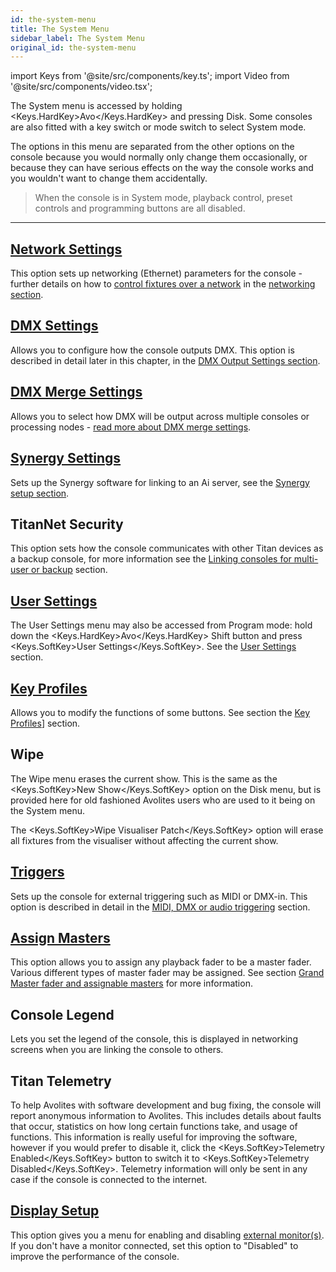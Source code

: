```yaml
---
id: the-system-menu
title: The System Menu
sidebar_label: The System Menu
original_id: the-system-menu
---
```


import Keys from '@site/src/components/key.ts';
import Video from '@site/src/components/video.tsx';

The System menu is accessed by holding <Keys.HardKey>Avo</Keys.HardKey> and pressing Disk. Some
consoles are also fitted with a key switch or mode switch to select
System mode.

The options in this menu are separated from the other options on the
console because you would normally only change them occasionally, or
because they can have serious effects on the way the console works and
you wouldn't want to change them accidentally.

>When the console is in System mode, playback control, preset controls and programming buttons are all disabled.

---

## [Network Settings](../networking.md)

This option sets up networking (Ethernet) parameters for the console - further details on how to [control fixtures over a network](../networking/controlling-fixtures-over-a-network.md) in the [networking section](../networking.md).

## [DMX Settings](dmx-output-mapping.md)

Allows you to configure how the console outputs DMX. This option is
described in detail later in this chapter, in the [DMX Output Settings section](dmx-output-mapping.md#configuring-dmx-outputs).

## [DMX Merge Settings](dmx-output-mapping.md#dmx-merge)

Allows you to select how DMX will be output across multiple consoles or
processing nodes - [read more about DMX merge settings](dmx-output-mapping.md#dmx-merge).

## [Synergy Settings](../synergy/setting-up.md)

Sets up the Synergy software for linking to an Ai server, see the [Synergy setup section](../synergy/setting-up.md#synergy-setup).

## TitanNet Security

This option sets how the console communicates with other Titan devices
as a backup console, for more information see the [Linking consoles for multi-user or backup](../running-the-show/linking-consoles-for-multi-user-or-backup.md) section.

## [User Settings](user-settings.md)

The User Settings menu may also be accessed from Program mode: hold down
the <Keys.HardKey>Avo</Keys.HardKey> Shift button and press <Keys.SoftKey>User Settings</Keys.SoftKey>. See the [User Settings](user-settings.md) section.

## [Key Profiles](key-profiles.md)

Allows you to modify the functions of some buttons. See section the [Key Profiles](key-profiles.md)] section.

## Wipe

The Wipe menu erases the current show. This is the same as the <Keys.SoftKey>New
Show</Keys.SoftKey> option on the Disk menu, but is provided here for old fashioned
Avolites users who are used to it being on the System menu.

The <Keys.SoftKey>Wipe Visualiser Patch</Keys.SoftKey> option will erase all fixtures from the
visualiser without affecting the current show.

## [Triggers](../running-the-show/midi-dmx-or-audio-triggering.md)

Sets up the console for external triggering such as MIDI or DMX-in. This
option is described in detail in the [MIDI, DMX or audio triggering](../running-the-show/midi-dmx-or-audio-triggering.md) section.

## [Assign Masters](../running-the-show/playback-controls.md#grand-master-fader-and-assignable-masters)

This option allows you to assign any playback fader to be a master
fader. Various different types of master fader may be assigned. See
section [Grand Master fader and assignable masters](../running-the-show/playback-controls.md#grand-master-fader-and-assignable-masters) for more
information.

## Console Legend

Lets you set the legend of the console, this is displayed in networking
screens when you are linking the console to others.

## Titan Telemetry

To help Avolites with software development and bug fixing, the console
will report anonymous information to Avolites. This includes details
about faults that occur, statistics on how long certain functions take,
and usage of functions. This information is really useful for improving
the software, however if you would prefer to disable it, click the
<Keys.SoftKey>Telemetry Enabled</Keys.SoftKey> button to switch it to <Keys.SoftKey>Telemetry Disabled</Keys.SoftKey>.
Telemetry information will only be sent in any case if the console is
connected to the internet.

## [Display Setup](external-displays.md)

This option gives you a menu for enabling and disabling [external
monitor(s)](external-displays.md). If you don't have a monitor connected, set this option to
"Disabled" to improve the performance of the console.



